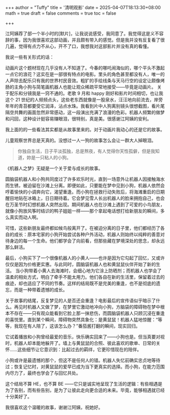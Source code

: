 +++
author = "Tuffy"
title = '清明观影'
date = 2025-04-07T18:13:30+08:00
math = true 
draft = false
comments = true
toc = false

+++

江阿姨荐了部一个半小时的[默片]，让我说说感受，我同意了。我觉得这是义不容辞的事，因为我很喜欢这部动画，并且颇有带入的感觉。但是我并没有反复看了很几遍，觉得有点力不从心，开不了口，我想我对这部影片并没有真的看懂。

我说一些有关形式的话：

动画片这个题材现在几乎没有人不知道了。今春的哪吒闹海似的，哪个平头不激起一点它的浪花？这实在是一部很有特点的电影。里头的角色甚至都没有人，唯一的人声除去配乐只有我的世界村民音效。粗犷的手绘线条与天马行空的设定让颇像烤肠的主角小狗与简笔画机器人也能让观众稀疏平常地接受——毕竟是动画片。
关于配乐和分镜我是一窍不通的。老歌 9 月和 happy 刚好和影片时间相切，也让我这个 21 世纪的人频频点头，这些老东西就像是一股泉水，汪汪地向前流去，岸旁年年的青苔都要受它润泽，沾点水珠。我看到片中人狗离别镜头很想截图，看片尾隔空共舞的画面忽然非常感动，这一段演出充满了浪漫的色彩。机器人频繁的做梦和闪回，这种设计挺容易赚眼泪，很特别，真是美。很感谢江阿姨的安利。

我上面的的一些看法其实都是从故事里来的。对于动画片我动心的还是它的故事。

儿童观察世界总是天真的。没想过一人一狗的故事怎么会让一群大人掉眼泪。

> 你独自生活，日子平淡孤独，总是熬夜，有人觉得你天性孤僻，但是我知道，妳是一只粘人的小狗。



《机器人之梦》无疑是一个关于爱与成长的故事。

圆脑袋机器人和小狗共同度过了许多欢乐时光，直到一场意外让机器人因接触海水而生锈，被迫留在沙滩上分离。即便如此，只要能在梦中见到小狗，机器人依然会哼着愉快的小调奔向它，渴望重逢。而小狗在拯救行动失败后，将海滩重启的日期醒目地贴在冰箱上，日日期待着。它会梦见雪人长出机器人的脸来拥抱自己，也会在万圣节时幻想机器人突然出现。期间机器人也在沙滩上遇到了可爱的小鸟朋友，就像小狗放风筝时结识的鸭子姐姐一样——那个拿起电话想打给新朋友的瞬间，多么真实而动人啊。

可惜，这些新朋友最终都如候鸟般离开了。在被迫分离的日子里，他们都经历了各自的成长：原本宅家的小狗开始尝试各种户外活动，机器人则始终以纯粹的善意对待身边的每一个生命。他们都学会了向前看，但那些藏在梦境深处的思念，却永远那么鲜活。

最后，小狗买下了一个很像机器人的小黄人——也许是因为它勾起了回忆，又或许仅仅是因为价格更实惠。与此同时，圆脑袋机器人也和黄鼠鼠伙伴开始了新的生活。 
当小狗带着小黄人去海滩时，会细心地为它涂上防晒剂；而机器人也学会了温柔的相处方式，明白了牵手不能太用力。他们各自在新的生活里，保留着过去的痕迹，却也适应了不同的节奏。这样的结局既不是完美的重逢，也不是彻底的遗忘，而是一种带着遗憾的成长。

关于故事的结尾，反复梦见的人是否还会重逢？电影最后的宣传语似乎暗示了什么。再见时机器人又做了梦，在梦里它激动地冲向小狗，方脑袋的障碍物在梦中根本不存在——只有观众能看到它脸上那一抹悲伤，而圆脑袋机器人只顾沉浸在重逢的喜悦里。直到某个瞬间，障碍物突然具象化：是黄鼠鼠！机器人猛地惊醒：“等等，我现在有人陪了，这该怎么办？”番茄酱打翻的瞬间，现实回归。 

它试着播放和小狗曾经最爱的音乐，快乐确实回来了——小狗也是。但当真要对视时，机器人却本能地躲开了。墙上与黄鼠鼠的合照、彼此喜欢的歌单、日常的关怀……这些细节让它意识到：比起过去的羁绊，它更珍惜现在的陪伴。 

小狗或许是最遗憾的那个，但这不是任何人的错。机器人失忆前确实忠贞地等待过；恢复记忆时，对黄鼠鼠的爱早已成为当下更真实的选择。而小狗，在能力范围内尽力了，最终也学会了与回忆共处。 

这个结局不算 HE，也不算 BE ——它只是诚实地呈现了生活的逻辑：有些相遇是为了告别，而有些告别，是为了让彼此走向更合适的未来。毕竟，能够相遇就已经十分美好了。

我很喜欢这个温暖的故事，谢谢江阿姨，祝她好。
